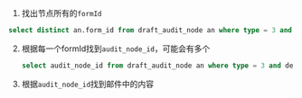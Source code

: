 1. 找出节点所有的`formId`

```sql
select distinct an.form_id from draft_audit_node an where type = 3 and deal_type = 2
```

2. 根据每一个formId找到`audit_node_id`，可能会有多个

   ```sql
   select audit_node_id from draft_audit_node an where type = 3 and deal_type = 2  and an.form_id = ?
   ```

3. 根据`audit_node_id`找到邮件中的内容

```sql
```

